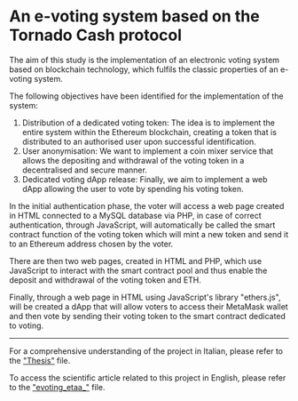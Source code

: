 # An e-voting system based on the Tornado Cash protocol

The aim of this study is the implementation of an electronic voting system based on blockchain technology, which fulfils the classic properties of an e-voting system.

The following objectives have been identified for the implementation of the system:
1. Distribution of a dedicated voting token:
	The idea is to implement the entire system within the Ethereum blockchain, creating a token that is distributed to an authorised user upon successful identification.
2. User anonymisation:
	We want to implement a coin mixer service that allows the depositing and withdrawal of the voting token in a decentralised and secure manner.
3. Dedicated voting dApp release:
	Finally, we aim to implement a web dApp allowing the user to vote by spending his voting token.
	
In the initial authentication phase, the voter will access a web page created in HTML connected to a MySQL database via PHP, in case of correct authentication, through JavaScript, will automatically be called the smart contract function of the voting token which will mint a new token and send it to an Ethereum address chosen by the voter.

There are then two web pages, created in HTML and PHP, which use JavaScript to interact with the smart contract pool and thus enable the deposit and withdrawal of the voting token and ETH.

Finally, through a web page in HTML using JavaScript's library "ethers.js", will be created a dApp that will allow voters to access their MetaMask wallet and then vote by sending their voting token to the smart contract dedicated to voting.

-----

For a comprehensive understanding of the project in Italian, please refer to the ["Thesis"](https://github.com/brunolazo/Crypto-Voting-Application/blob/main/Thesis.pdf) file.

To access the scientific article related to this project in English, please refer to the ["evoting_etaa_"](https://github.com/brunolazo/Crypto-Voting-Application/blob/main/evoting_etaa_.pdf) file.
